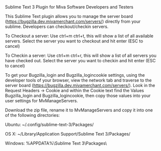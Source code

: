 Sublime Text 3 Plugin for Miva Software Developers and Testers

This Sublime Text plugin allows you to manage the server board (https://bugzilla.dev.mivamerchant.com/servers/) directly from your sublime. Developers can checkout/checkin servers.

To Checkout a server: Use ctrl+m ctrl+t, this will show a list of all available servers. Select the server you want to checkout and hit enter (ESC to cancel)

To Checkin a server: Use ctrl+m ctrl+r, this will show a list of all servers you have checked out. Select the server you want to checkin and hit enter (ESC to cancel)

To get your Bugzilla_login and Bugzilla_logincookie settings, using the developer tools of your browser, view the network tab and traverse to the server board (https://bugzilla.dev.mivamerchant.com/servers/). Look in the Request Headers -> Cookie and within the Cookie text find the Values Bugzilla_login and Bugzilla_logincookie, then copy those values into your user settings for MvManageServers.

Download the zip file, rename it to MvManageServers and copy it into one of the following directories:

Ubuntu: ~/.config/sublime-text-3/Packages/

OS X: ~/Library/Application Support/Sublime Text 3/Packages/

Windows: %APPDATA%\Sublime Text 3\Packages\